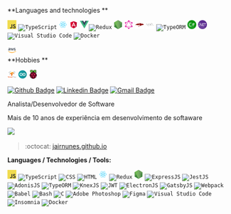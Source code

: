 
<!--

- 🔭 I’m currently working on ...
- 🌱 I’m currently learning ...
- 👯 I’m looking to collaborate on ...
- 🤔 I’m looking for help with ...
- 💬 Ask me about ...
- 📫 How to reach me: ...
- 😄 Pronouns: ...
- ⚡ Fun fact: ...
-->
**Languages and technologies **

<code><img alt="JavaScript" src="https://raw.githubusercontent.com/github/explore/80688e429a7d4ef2fca1e82350fe8e3517d3494d/topics/javascript/javascript.png" style="height:20px" title="JavScript" /></code> <code><img alt="TypeScript" src="https://user-images.githubusercontent.com/38081852/87239831-f8f7b100-c3e9-11ea-92df-5d7c8c4458d2.png" style="height:20px" title="TypeScript" /></code> <code><img alt="React / React Native" src="https://raw.githubusercontent.com/github/explore/80688e429a7d4ef2fca1e82350fe8e3517d3494d/topics/react/react.png" style="height:20px" title="React / React Native" /></code> <code><img alt="Angular 2.x" src="https://raw.githubusercontent.com/github/explore/80688e429a7d4ef2fca1e82350fe8e3517d3494d/topics/angular/angular.png" style="height:20px" title="Angular 2.x" /></code> <code><img alt="Vue.js" src="https://raw.githubusercontent.com/github/explore/80688e429a7d4ef2fca1e82350fe8e3517d3494d/topics/vue/vue.png" style="height:20px" title="Vue.js" /></code><code><img alt="Redux" src="https://user-images.githubusercontent.com/38081852/87548846-7427c400-c683-11ea-8d14-f629b938577d.png" style="height:20px" title="Redux" /></code> <code><img alt="NodeJS" src="https://raw.githubusercontent.com/github/explore/80688e429a7d4ef2fca1e82350fe8e3517d3494d/topics/nodejs/nodejs.png" style="height:20px" title="NodeJS" /></code> <code><img alt="graphQL" src="https://raw.githubusercontent.com/github/explore/5c058a388828bb5fde0bcafd4bc867b5bb3f26f3/topics/graphql/graphql.png" style="height:20px" title="graphQL" /></code> <code><img alt="Mongoose" src="https://raw.githubusercontent.com/github/explore/80688e429a7d4ef2fca1e82350fe8e3517d3494d/topics/mongoose/mongoose.png" style="height:20px" title="Mongoose" /></code> <code><img alt="nextJs" src="https://raw.githubusercontent.com/github/explore/28b02bbc9ad9f7a503c43775aebeb515dc2da5fc/topics/nextjs/nextjs.png" style="height:20px" title="nextJs" /></code> <code><img alt="TypeORM" src="https://user-images.githubusercontent.com/38081852/87548856-768a1e00-c683-11ea-93a1-13f8c6de70f2.png" style="height:20px" title="TypeORM" /></code> <code><img alt="c#" src="https://raw.githubusercontent.com/github/explore/80688e429a7d4ef2fca1e82350fe8e3517d3494d/topics/csharp/csharp.png" style="height:20px" title="c#" /></code> <code><img alt=".net" src="https://raw.githubusercontent.com/github/explore/93d8a67084f94b2a444e510199a6e7622e5b09a3/topics/dotnet/dotnet.png" style="height:20px" title=".net" /></code> <code><img alt="Visual Studio Code" src="https://user-images.githubusercontent.com/38081852/87336793-cbf5ec00-c518-11ea-960c-d6ff6aa1b177.png" style="height:25px" title="Visual Studio Code" /></code> <code><img alt="Docker" src="https://user-images.githubusercontent.com/38081852/87548752-565a5f00-c683-11ea-98bc-466626e09af8.png" style="height:25px" title="Docker" /></code></p>

<p><code><img alt="Aws" src="https://raw.githubusercontent.com/github/explore/fbceb94436312b6dacde68d122a5b9c7d11f9524/topics/aws/aws.png" style="height:20px" title="Aws" /></code> 
<br/>
**Hobbies **

 <code><img alt="Tensorflow" src="https://raw.githubusercontent.com/github/explore/80688e429a7d4ef2fca1e82350fe8e3517d3494d/topics/tensorflow/tensorflow.png" style="height:20px" title="Tensorflow" /></code> <code><img alt="arduino" src="https://raw.githubusercontent.com/github/explore/80688e429a7d4ef2fca1e82350fe8e3517d3494d/topics/arduino/arduino.png" style="height:20px" title="arduino" /></code> <code><img alt="Raspberry-pi" src="https://raw.githubusercontent.com/github/explore/80688e429a7d4ef2fca1e82350fe8e3517d3494d/topics/raspberry-pi/raspberry-pi.png" style="height:20px" title="Raspberry-pi" /></code>

[![Github Badge](https://img.shields.io/badge/-github-000?style=flat-square&logo=Github&logoColor=white&link=https://github.com/jairnunes)](https://github.com/jairnunes)
[![Linkedin Badge](https://img.shields.io/badge/-linkedin-blue?style=flat-square&logo=Linkedin&logoColor=white&link=https://www.linkedin.com/in/jair-nunes-77071950/)](https://www.linkedin.com/in/jair-nunes-77071950/)
[![Gmail Badge](https://img.shields.io/badge/-gmail-c14438?style=flat-square&logo=Gmail&logoColor=white&link=mailto:tecnologia.jns@gmail.com)](mailto:tecnologia.jns@gmail.com)

Analista/Desenvolvedor de Software

Mais de 10 anos de experiência em desenvolvimento de softaware

![](https://img.shields.io/badge/-javascript-22782f?style=flat-square&logo=javascript&logoColor=white)

> :octocat: [jairnunes.github.io](https://jairnunes.github.io)
> 

**Languages / Technologies / Tools:**

<code><img alt="JavaScript" title="JavScript" height="20" src="https://raw.githubusercontent.com/github/explore/80688e429a7d4ef2fca1e82350fe8e3517d3494d/topics/javascript/javascript.png"></code>
<code><img alt="TypeScript" title="TypeScript" height="20" src="https://user-images.githubusercontent.com/38081852/87239831-f8f7b100-c3e9-11ea-92df-5d7c8c4458d2.png"></code>
<code><img alt="CSS" title="CSS" height="24" src="https://user-images.githubusercontent.com/38081852/87240029-0f067100-c3ec-11ea-8075-74e821ece9c0.png"></code>
<code><img alt="HTML" title="HTML" height="24" src="https://user-images.githubusercontent.com/38081852/87240030-0f9f0780-c3ec-11ea-8370-829ea755b6e9.png"></code>
<code><img alt="React / React Native" title="React / React Native" height="20" src="https://raw.githubusercontent.com/github/explore/80688e429a7d4ef2fca1e82350fe8e3517d3494d/topics/react/react.png"></code>
<code><img alt="Redux" title="Redux" height="20" src="https://user-images.githubusercontent.com/38081852/87548846-7427c400-c683-11ea-8d14-f629b938577d.png"></code>
<code><img alt="NodeJS" title="NodeJS" height="20" src="https://raw.githubusercontent.com/github/explore/80688e429a7d4ef2fca1e82350fe8e3517d3494d/topics/nodejs/nodejs.png"></code>
<code><img alt="ExpressJS" title="ExpressJS" height="20" src="https://user-images.githubusercontent.com/38081852/87337501-eaa8b280-c519-11ea-8cdb-1af554f15374.png"></code>
<code><img alt="JestJS" title="JestJS" height="20" src="https://user-images.githubusercontent.com/38081852/87337586-0f9d2580-c51a-11ea-9962-e374764d8b75.png"></code>
<code><img alt="AdonisJS" title="AdonisJS" height="20" src="https://user-images.githubusercontent.com/38081852/87337696-3eb39700-c51a-11ea-9ded-84d06e925d88.png"></code>
<code><img alt="TypeORM" title="TypeORM" height="20" src="https://user-images.githubusercontent.com/38081852/87548856-768a1e00-c683-11ea-93a1-13f8c6de70f2.png"></code>
<code><img alt="KnexJS" title="KnexJS" height="20" src="https://user-images.githubusercontent.com/38081852/87549942-d634f900-c684-11ea-900a-8533df692eaa.png"></code>
<code><img alt="JWT" title="JWT" height="20" src="https://user-images.githubusercontent.com/38081852/87548822-6d994c80-c683-11ea-84f2-8ea1d9f5f585.png"></code>
<code><img alt="ElectronJS" title="ElectronJS" height="20" src="https://user-images.githubusercontent.com/38081852/87337699-3eb39700-c51a-11ea-9702-566c72a887a6.png"></code>
<code><img alt="GatsbyJS" title="GatsbyJS" height="20" src="https://user-images.githubusercontent.com/38081852/87337700-3f4c2d80-c51a-11ea-9bef-5cab8fabcb42.png"></code>
<code><img alt="Webpack" title="Webpack" height="20" src="https://user-images.githubusercontent.com/38081852/87548865-7ab63b80-c683-11ea-84a8-bb013e442335.png"></code>
<code><img alt="Babel" title="Babel" height="20" src="https://user-images.githubusercontent.com/38081852/87548741-5195ab00-c683-11ea-8dc4-c863d3d01733.png"></code>
<code><img alt="Bash" title="Shell Script Bash" height="20" src="https://user-images.githubusercontent.com/38081852/87240002-bcc55000-c3eb-11ea-8dcd-050031c509b4.png"></code>
<code><img alt="C" title="C" height="23" src="https://user-images.githubusercontent.com/38081852/87239904-ab2f7880-c3ea-11ea-8ec9-ed6d29129685.png"></code>
<code><img alt="Adobe Photoshop" title="Adobe Photoshop" height="20" src="https://user-images.githubusercontent.com/38081852/87336075-b2a07000-c517-11ea-91d6-291fc6341806.png"></code>
<code><img alt="Figma" title="Figma" height="25" src="https://user-images.githubusercontent.com/38081852/87336309-03b06400-c518-11ea-9981-8b0b7c9d5ca8.png"></code>
<code><img alt="Visual Studio Code" title="Visual Studio Code" height="25" src="https://user-images.githubusercontent.com/38081852/87336793-cbf5ec00-c518-11ea-960c-d6ff6aa1b177.png"></code>
<code><img alt="Insomnia" title="Insomnia" height="25" src="https://user-images.githubusercontent.com/38081852/87548811-6a05c580-c683-11ea-99ad-465f97fc0e60.png"></code>
<code><img alt="Docker" title="Docker" height="25" src="https://user-images.githubusercontent.com/38081852/87548752-565a5f00-c683-11ea-98bc-466626e09af8.png"></code>


